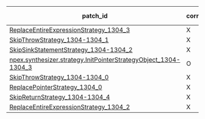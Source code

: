  | patch_id |correctness |Test-validation |NPEX-validation |
 |--- | --- | --- | --- | 
 | [ReplaceEntireExpressionStrategy_1304_3](./patches/ReplaceEntireExpressionStrategy_1304_3/patch.java#1299) | X | X | X | 
 | [SkipThrowStrategy_1304-1304_1](./patches/SkipThrowStrategy_1304-1304_1/patch.java#1299) | X | X | O | 
 | [SkipSinkStatementStrategy_1304-1304_2](./patches/SkipSinkStatementStrategy_1304-1304_2/patch.java#1299) | X | X | X | 
 | [npex.synthesizer.strategy.InitPointerStrategyObject_1304-1304_3](./patches/npex.synthesizer.strategy.InitPointerStrategyObject_1304-1304_3/patch.java#1299) | O | O | X | 
 | [SkipThrowStrategy_1304-1304_0](./patches/SkipThrowStrategy_1304-1304_0/patch.java#1299) | X | X | O | 
 | [ReplacePointerStrategy_1304_0](./patches/ReplacePointerStrategy_1304_0/patch.java#1299) | X | X | X | 
 | [SkipReturnStrategy_1304-1304_4](./patches/SkipReturnStrategy_1304-1304_4/patch.java#1299) | X | O | X | 
 | [ReplaceEntireExpressionStrategy_1304_2](./patches/ReplaceEntireExpressionStrategy_1304_2/patch.java#1299) | X | X | X | 
